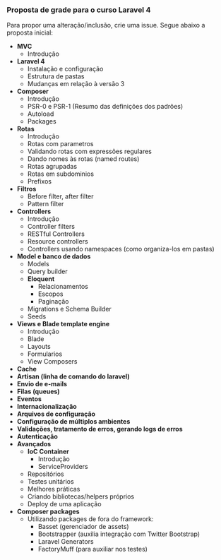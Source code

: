 ### Proposta de grade para o curso Laravel 4
Para propor uma alteração/inclusão, crie uma issue.
Segue abaixo a proposta inicial:

- **MVC**
  - Introdução
- **Laravel 4**
  - Instalação e configuração
  - Estrutura de pastas
  - Mudanças em relação à versão 3
- **Composer**
  - Introdução
  - PSR-0 e PSR-1 (Resumo das definições dos padrões)
  - Autoload
  - Packages
- **Rotas**
  - Introdução
  - Rotas com parametros
  - Validando rotas com expressões regulares
  - Dando nomes às rotas (named routes)
  - Rotas agrupadas
  - Rotas em subdominios
  - Prefixos
- **Filtros**
   - Before filter, after filter
   - Pattern filter
- **Controllers**
  - Introdução
  - Controller filters
  - RESTful Controllers
  - Resource controllers
  - Controllers usando namespaces (como organiza-los em pastas)
- **Model e banco de dados**
  - Models
  - Query builder
  - **Eloquent**
     - Relacionamentos
     - Escopos
     - Paginação
  - Migrations e Schema Builder
  - Seeds
- **Views e Blade template engine**
  - Introdução
  - Blade
  - Layouts
  - Formularios
  - View Composers
- **Cache**
- **Artisan (linha de comando do laravel)**
- **Envio de e-mails**
- **Filas (queues)**
- **Eventos**
- **Internacionalização**
- **Arquivos de configuração**
- **Configuração de múltiplos ambientes**
- **Validações, tratamento de erros, gerando logs de erros**
- **Autenticação**
- **Avançados**
  - **IoC Container**
     - Introdução
     - ServiceProviders
  - Repositórios
  - Testes unitários
  - Melhores práticas
  - Criando bibliotecas/helpers próprios
  - Deploy de uma aplicação
- **Composer packages**
  - Utilizando packages de fora do framework:
     - Basset (gerenciador de assets)
     - Bootstrapper (auxilia integração com Twitter Bootstrap)
     - Laravel Generators
     - FactoryMuff (para auxiliar nos testes)
